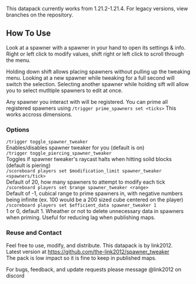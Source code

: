 This datapack currently works from 1.21.2-1.21.4. For legacy versions, view branches on the repository.<br>
## How To Use
Look at a spawner with a spawner in your hand to open its settings & info. Right or left click to modify values, shift right or left click to scroll through the menu. <br>

Holding down shift allows placing spawners without pulling up the tweaking menu. Looking at a new spawner while tweaking for a full second will switch the selection. Selecting another spawner while holding sift will allow you to select mutltiple spawners to edit at once. <br>

Any spawner you interact with will be registered. You can prime all registered spawners using `/trigger prime_spawners set <ticks>` This works accross dimensions.

### Options
`/trigger toggle_spawner_tweaker`<br>
Enables/disables spawner tweaker for you (default is on)<br>
`/trigger toggle_piercing_spawner_tweaker`<br>
Toggles if spawner tweaker's raycast halts when hitting solid blocks (default is piering)<br>
`/scoreboard players set $modification_limit spawner_tweaker <spawners/tick>`<br>
Default of 20, how many spawners to attempt to modify each tick<br>
`/scoreboard players set $range spawner_tweaker <range>`<br>
Default of -1, cubical range to prime spawners in, with negative numbers being infinite (ex. 100 would be a 200 sized cube centered on the player)<br>
`/scoreboard players set $efficient_data spawner_tweaker 1`<br>
1 or 0, default 1. Wheather or not to delete unnecessary data in spawners when priming. Useful for reducing lag when publishing maps.

### Reuse and Contact
Feel free to use, modify, and distribute. This datapack is by link2012.<br>
Latest version at https://github.com/the-link2012/spawner_tweaker<br>
The pack is low impact so it is fine to keep in published maps.

For bugs, feedback, and update requests please message @link2012 on discord